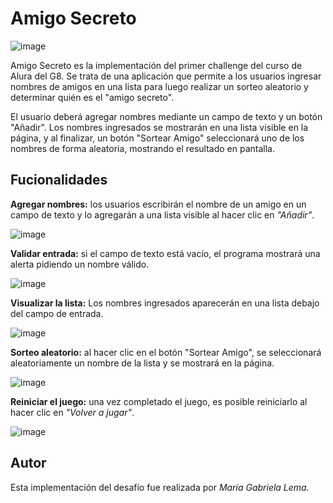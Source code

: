 # Amigo Secreto
![image](https://github.com/user-attachments/assets/23600bd7-3c08-4e68-ba7c-c4f874f960ab)

Amigo Secreto es la implementación del primer challenge del curso de Alura del G8. Se trata de una aplicación que permite a los usuarios ingresar nombres de amigos en una lista para luego realizar un sorteo aleatorio y determinar quién es el "amigo secreto".

El usuario deberá agregar nombres mediante un campo de texto y un botón "Añadir". Los nombres ingresados se mostrarán en una lista visible en la página, y al finalizar, un botón "Sortear Amigo" seleccionará uno de los nombres de forma aleatoria, mostrando el resultado en pantalla.

## Fucionalidades

**Agregar nombres:**  los usuarios escribirán el nombre de un amigo en un campo de texto y lo agregarán a una lista visible al hacer clic en *"Añadir"*.

![image](https://github.com/user-attachments/assets/fd67721b-f99c-4073-88af-431c5bb94bbd)

**Validar entrada:** si el campo de texto está vacío, el programa mostrará una alerta pidiendo un nombre válido.

![image](https://github.com/user-attachments/assets/785b7889-f693-43ea-99f8-bdbbd2f6a312)

**Visualizar la lista:** Los nombres ingresados aparecerán en una lista debajo del campo de entrada.

![image](https://github.com/user-attachments/assets/c8c3d567-c219-48d0-942e-d4e6f01f46a6)

**Sorteo aleatorio:** al hacer clic en el botón "Sortear Amigo", se seleccionará aleatoriamente un nombre de la lista y se mostrará en la página.

![image](https://github.com/user-attachments/assets/f8914984-a50d-4da4-8d06-c2abd10acc32)

**Reiniciar el juego:** una vez completado el juego, es posible reiniciarlo al hacer clic en *"Volver a jugar"*.

![image](https://github.com/user-attachments/assets/973257bf-9b87-4616-ae44-13612f5975f7)

## Autor

Esta implementación del desafío fue realizada por *María Gabriela Lema.*
